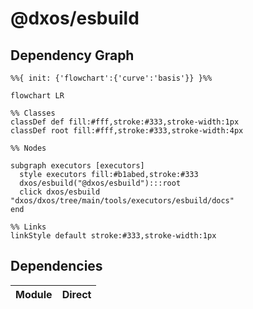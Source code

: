 # @dxos/esbuild



## Dependency Graph

```mermaid
%%{ init: {'flowchart':{'curve':'basis'}} }%%

flowchart LR

%% Classes
classDef def fill:#fff,stroke:#333,stroke-width:1px
classDef root fill:#fff,stroke:#333,stroke-width:4px

%% Nodes

subgraph executors [executors]
  style executors fill:#b1abed,stroke:#333
  dxos/esbuild("@dxos/esbuild"):::root
  click dxos/esbuild "dxos/dxos/tree/main/tools/executors/esbuild/docs"
end

%% Links
linkStyle default stroke:#333,stroke-width:1px
```

## Dependencies

| Module | Direct |
|---|---|
